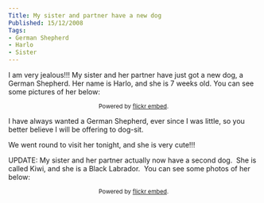 ```yaml
---
Title: My sister and partner have a new dog
Published: 15/12/2008
Tags:
- German Shepherd
- Harlo
- Sister
---
```


I am very jealous!!! My sister and her partner have just got a new dog, a German Shepherd. Her name is Harlo, and she is 7 weeks old. You can see some pictures of her below:

<div id="flickrembed"></div><small style="display: block; text-align: center; margin: 0 auto;">Powered by <a href="https://flickrembed.com">flickr embed</a>.</small>

<script src="https://flickrembed.com/embed_v2.js.php?source=flickr&layout=responsive&input=72157673881754824&sort=0&by=album&theme=default&scale=fit&skin=default&id=5850544461b40"></script>

I have always wanted a German Shepherd, ever since I was little, so you better believe I will be offering to dog-sit.

We went round to visit her tonight, and she is very cute!!!

UPDATE: My sister and her partner actually now have a second dog.  She is called Kiwi, and she is a Black Labrador.  You can see some photos of her below:

<div id="flickrembed"></div><small style="display: block; text-align: center; margin: 0 auto;">Powered by <a href="https://flickrembed.com">flickr embed</a>.</small>

<script src="https://flickrembed.com/embed_v2.js.php?source=flickr&layout=responsive&input=72157677832175625&sort=0&by=album&theme=default&scale=fit&skin=default&id=5850544461b40"></script>
